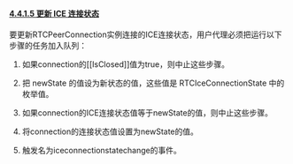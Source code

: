 #### [4.4.1.5 更新 ICE 连接状态](http://w3c.github.io/webrtc-pc/#update-the-ice-connection-state)

要更新RTCPeerConnection实例连接的ICE连接状态，用户代理必须把运行以下步骤的任务加入队列：

1.  如果connection的[[IsClosed]]值为true，则中止这些步骤。

2. 把 newState 的值设为新状态的值，这些值是 RTCIceConnectionState 中的枚举值。

3. 如果connection的ICE连接状态值等于newState的值，则中止这些步骤。

4. 将connection的连接状态值设置为newState的值。

5. 触发名为iceconnectionstatechange的事件。

